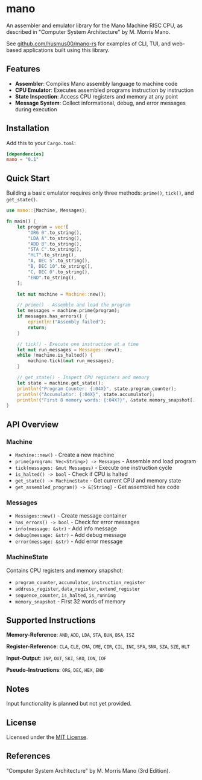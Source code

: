 # mano

An assembler and emulator library for the Mano Machine RISC CPU, as described in "Computer System Architecture" by M. Morris Mano.

See [github.com/husmus00/mano-rs](https://github.com/husmus00/mano-rs) for examples of CLI, TUI, and web-based applications built using this library.

## Features

- **Assembler**: Compiles Mano assembly language to machine code
- **CPU Emulator**: Executes assembled programs instruction by instruction
- **State Inspection**: Access CPU registers and memory at any point
- **Message System**: Collect informational, debug, and error messages during execution

## Installation

Add this to your `Cargo.toml`:

```toml
[dependencies]
mano = "0.1"
```

## Quick Start

Building a basic emulator requires only three methods: `prime()`, `tick()`, and `get_state()`.

```rust
use mano::{Machine, Messages};

fn main() {
    let program = vec![
        "ORG 0".to_string(),
        "LDA A".to_string(),
        "ADD B".to_string(),
        "STA C".to_string(),
        "HLT".to_string(),
        "A, DEC 5".to_string(),
        "B, DEC 10".to_string(),
        "C, DEC 0".to_string(),
        "END".to_string(),
    ];

    let mut machine = Machine::new();

    // prime() - Assemble and load the program
    let messages = machine.prime(program);
    if messages.has_errors() {
        eprintln!("Assembly failed");
        return;
    }

    // tick() - Execute one instruction at a time
    let mut run_messages = Messages::new();
    while !machine.is_halted() {
        machine.tick(&mut run_messages);
    }

    // get_state() - Inspect CPU registers and memory
    let state = machine.get_state();
    println!("Program Counter: {:04X}", state.program_counter);
    println!("Accumulator: {:04X}", state.accumulator);
    println!("First 8 memory words: {:04X?}", &state.memory_snapshot[..8]);
}
```

## API Overview

### Machine

- `Machine::new()` - Create a new machine
- `prime(program: Vec<String>) -> Messages` - Assemble and load program
- `tick(messages: &mut Messages)` - Execute one instruction cycle
- `is_halted() -> bool` - Check if CPU is halted
- `get_state() -> MachineState` - Get current CPU and memory state
- `get_assembled_program() -> &[String]` - Get assembled hex code

### Messages

- `Messages::new()` - Create message container
- `has_errors() -> bool` - Check for error messages
- `info(message: &str)` - Add info message
- `debug(message: &str)` - Add debug message
- `error(message: &str)` - Add error message

### MachineState

Contains CPU registers and memory snapshot:
- `program_counter`, `accumulator`, `instruction_register`
- `address_register`, `data_register`, `extend_register`
- `sequence_counter`, `is_halted`, `is_running`
- `memory_snapshot` - First 32 words of memory

## Supported Instructions

**Memory-Reference**: `AND`, `ADD`, `LDA`, `STA`, `BUN`, `BSA`, `ISZ`

**Register-Reference**: `CLA`, `CLE`, `CMA`, `CME`, `CIR`, `CIL`, `INC`, `SPA`, `SNA`, `SZA`, `SZE`, `HLT`

**Input-Output**: `INP`, `OUT`, `SKI`, `SKO`, `ION`, `IOF`

**Pseudo-Instructions**: `ORG`, `DEC`, `HEX`, `END`

## Notes

Input functionality is planned but not yet provided.

## License

Licensed under the [MIT License](LICENSE).

## References

"Computer System Architecture" by M. Morris Mano (3rd Edition).
